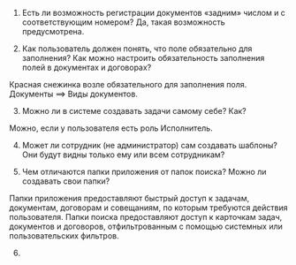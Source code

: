 1. Есть ли возможность регистрации документов «задним» числом и с соответствующим номером?
Да, такая возможность предусмотрена.

2. Как пользователь должен понять, что поле обязательно для заполнения? Как можно настроить
обязательность заполнения полей в документах и договорах?

Красная снежинка возле обязательного для заполнения поля. Документы ==> Виды документов.

3. Можно ли в системе создавать задачи самому себе? Как?

Можно, если у пользователя есть роль Исполнитель.

4. Может ли сотрудник (не администратор) сам создавать шаблоны? Они будут видны только ему
или всем сотрудникам?

5. Чем отличаются папки приложения от папок поиска? Можно ли создавать свои папки?

Папки приложения предоставляют быстрый доступ к задачам, документам, договорам и совещаниям, по которым требуются действия пользователя. Папки поиска предоставляют доступ к карточкам задач, документов и договоров, отфильтрованным с помощью системных или пользовательских фильтров.

6.
